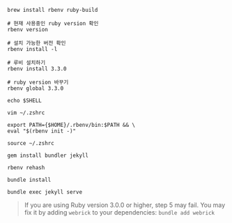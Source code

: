 ```
brew install rbenv ruby-build

# 현재 사용중인 ruby version 확인
rbenv version

# 설치 가능한 버전 확인
rbenv install -l

# 루비 설치하기
rbenv install 3.3.0

# ruby version 바꾸기
rbenv global 3.3.0

echo $SHELL

vim ~/.zshrc
```

```
export PATH={$HOME}/.rbenv/bin:$PATH && \
eval "$(rbenv init -)"
```

```
source ~/.zshrc
```

```
gem install bundler jekyll

rbenv rehash

bundle install

bundle exec jekyll serve
```

> If you are using Ruby version 3.0.0 or higher, step 5 may fail. You may fix it by adding `webrick` to your dependencies: `bundle add webrick`
